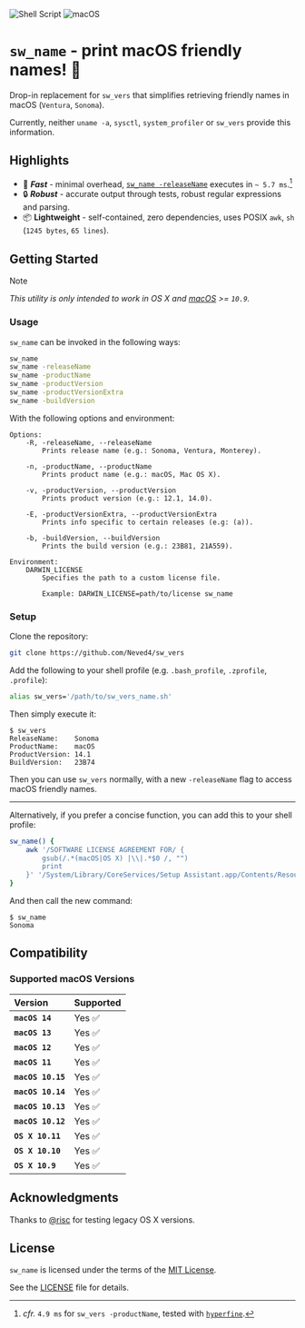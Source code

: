 ![Shell Script](https://img.shields.io/badge/Shell_Script-9DDE66?logo=gnubash&logoColor=000&style=for-the-badge)
![macOS](https://img.shields.io/badge/macOS-000000?style=for-the-badge&logo=apple&logoColor=fff)

# `sw_name` - print macOS friendly names! 🚀

Drop-in replacement for `sw_vers` that simplifies retrieving friendly names
in macOS (`Ventura`, `Sonoma`).

Currently, neither `uname -a`, `sysctl`, `system_profiler` or `sw_vers`
provide this information.

## Highlights

- 🚀 _**Fast**_ - minimal overhead, [`sw_name -releaseName`] executes in `~
  5.7 ms`.[^1]
- 🔒 _**Robust**_ - accurate output through tests, robust regular
  expressions and parsing.
- 📦 **Lightweight** - self-contained, zero dependencies, uses POSIX `awk`,
  `sh` (`1245 bytes`, `65 lines`).

## Getting Started

> [!NOTE]
> _This utility is only intended to work in OS X and [macOS] >= `10.9`._

### Usage

`sw_name` can be invoked in the following ways:
```sh
sw_name
sw_name -releaseName
sw_name -productName
sw_name -productVersion
sw_name -productVersionExtra
sw_name -buildVersion
```

With the following options and environment:
```
Options:
    -R, -releaseName, --releaseName
        Prints release name (e.g.: Sonoma, Ventura, Monterey).

    -n, -productName, --productName
        Prints product name (e.g.: macOS, Mac OS X).

    -v, -productVersion, --productVersion
        Prints product version (e.g.: 12.1, 14.0).

    -E, -productVersionExtra, --productVersionExtra
        Prints info specific to certain releases (e.g: (a)).

    -b, -buildVersion, --buildVersion
        Prints the build version (e.g.: 23B81, 21A559).

Environment:
    DARWIN_LICENSE
        Specifies the path to a custom license file.
        
        Example: DARWIN_LICENSE=path/to/license sw_name
```

### Setup

Clone the repository:
```sh
git clone https://github.com/Neved4/sw_vers
```

Add the following to your shell profile (e.g. `.bash_profile`, `.zprofile`,
`.profile`):
```sh
alias sw_vers='/path/to/sw_vers_name.sh'
```

Then simply execute it:
```console
$ sw_vers
ReleaseName:    Sonoma
ProductName:    macOS
ProductVersion: 14.1
BuildVersion:   23B74
```

Then you can use `sw_vers` normally, with a new `-releaseName` flag to
access macOS friendly names.

***

Alternatively, if you prefer a concise function, you can add this to your
shell profile:
```sh
sw_name() {
    awk '/SOFTWARE LICENSE AGREEMENT FOR/ {
        gsub(/.*(macOS|OS X) |\\|.*$0 /, "")
        print
    }' '/System/Library/CoreServices/Setup Assistant.app/Contents/Resources/en.lproj/OSXSoftwareLicense.rtf'
}
```

And then call the new command:
```console
$ sw_name
Sonoma
```

## Compatibility

### Supported macOS Versions

| Version           | Supported |
| :---------------- | :-------- |
| **`macOS 14`**    | Yes ✅     |
| **`macOS 13`**    | Yes ✅     |
| **`macOS 12`**    | Yes ✅     |
| **`macOS 11`**    | Yes ✅     |
| **`macOS 10.15`** | Yes ✅     |
| **`macOS 10.14`** | Yes ✅     |
| **`macOS 10.13`** | Yes ✅     |
| **`macOS 10.12`** | Yes ✅     |
| **`OS X 10.11`**  | Yes ✅     |
| **`OS X 10.10`**  | Yes ✅     |
| **`OS X 10.9`**   | Yes ✅     |

## Acknowledgments

Thanks to [@risc] for testing legacy OS X versions.

## License

`sw_name` is licensed under the terms of the [MIT License].

See the [LICENSE](LICENSE) file for details.

[^1]: _cfr._ `4.9 ms` for `sw_vers -productName`, tested with [`hyperfine`].

[`sw_name -releaseName`]: https://github.com/Neved4/sw_name/blob/main/src/sw_name.sh#L21-L29
[`hyperfine`]:https://github.com/sharkdp/hyperfine
[macOS]: https://www.apple.com/macos/
[@risc]: https://github.com/0risc
[MIT License]: https://opensource.org/license/mit/
